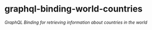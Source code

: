 # graphql-binding-world-countries

*GraphQL Binding for retrieving information about countries in the world*